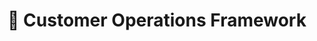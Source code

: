 ---
path: "/customer-operations"
title: "💬 Customer Operations Framework"
sidebarTitle: "💬 Customer Operations"
sidebarGroup:
yaml: true
levels: 2
homepage: false
topics:
  - name: "knowledgeandimpact"
    title: "🧠 Knowledge & Impact"
    content:
      - level: 1
        exampleCriteria:
          - criteria: "Criteria for sublevel A"
            examples:
              - "Working towards probation targets (outlined below)."
          - criteria: "Criteria for sublevel A (after probation)"
            examples:
              - "At least 2 weeks performance at expected probation targets for core scaling tasks: 10 conversations per hour, 95% activity and 95% QA."
              - "Working towards 1B standards."
          - criteria: "Criteria for sublevel B"
            examples:
              - "Consistently performs expected targets for core scaling tasks: 12 conversations per hour, 95% activity and 95% QA."
          - criteria: "Criteria for sublevel C"
            examples:
              - "Consistently performs expected targets for core scaling tasks: 12 conversations per hour, 95% activity and 95% QA."
              - "Performs an advanced task like activity leading or holds a badge."
      - level: 2
        exampleCriteria:
          - criteria: "Criteria for sublevel A"
            examples:
              - "Consistently able to competently perform at least three advanced tasks as well as maintaining all 'core' scaling task targets."
          - criteria: "Criteria for sublevel B"
            examples:
              - "Consistently able to competently perform at least five advanced tasks whilst maintaining performance in all ‘core’ scaling task targets."
  - name: "communication"
    title:
    content:
      - level: 1
        exampleCriteria:
          - criteria: "Criteria for sublevel A"
            examples:
              - "Knows when to ask for help with tasks they are completing."
              - "Welcomes feedback from their manager and peers in order to improve work."
          - criteria: "Criteria for sublevel A (after probation)"
            examples:
              - "Knows when to ask for help with tasks they are completing."
              - "Welcomes feedback from manager and peers in order to improve work."
          - criteria: "Criteria for sublevel B"
            examples:
              - "Able to use the correct channels of communication to ask for help solving tasks."
              - "Welcomes feedback from manager and peers in order to improve work."
              - "Communicates process and tooling improvement suggestions to relevant teams when needed."
          - criteria: "Criteria for sublevel C"
            examples:
              - "Actively communicates what they are working on."
              - "Seeks out feedback."
      - level: 2
        criteria:
          - "All criteria from level one."
  - name: "teamwork"
    title:
    content:
      - level: 1
        exampleCriteria:
          - criteria: "Criteria for sublevel A"
            examples:
              - "Works closely or in pairs with more senior members of the team when facing tasks for the first time."
              - "May need support on how to navigate the professional environment."
              - "Captain might support in letting them know what they are working on."
          - criteria: "Criteria for sublevel A (after probation)"
            examples:
              - "Works closely or in pairs with more senior members of the team when facing tasks for the first time."
              - "Knows where to go to find out what they should be working on."
              - "Captain might support in letting them know what they are working on."
          - criteria: "Criteria for sublevel B"
            examples:
              - "Asks for support from more senior members of the team when facing tasks for the first time."
              - "Understands how they find out what they should be working on."
              - "Provides support to others when needed (e.g. covering cops-queries or buddying)."
          - criteria: "Criteria for sublevel C"
            examples:
              - "Asks for support from more senior members of the team when facing tasks for the first time."
              - "Knows where to go to find out what they should be working on and will reliably highlight if any issues in that area."
              - "Provides quality support to others (e.g. by covering cops-queries or buddying) with helpful and supportive tone."
              - "Motivated to help peer group understand and achieve company goals, and uses appropriate forums to raise concerns."
      - level: 2
        criteria:
          - "All criteria from level one."
          - "Frequently shares knowledge gained internally or externally (previous role/reading)."
  - name: "culture-conduct"
    title: "🕴️ Conduct & Culture"
    content:
      - level: 1
        criteria:
          - "Follows policies and procedures applicable to role."
          - "Completes training."
          - "Identifies risks related to own areas."
      - level: 2
        criteria:
          - "Applies and follows governance principles as they apply to role."
          - "Communicates and escalates risks related to tasks and business area."
          - "Ensures colleagues actively analyse and address risks in their area."
---
